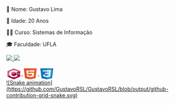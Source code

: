 <p>🧑 Nome: Gustavo Lima <p>
<p>🎂 Idade: 20 Anos <p>
<p>👨‍💻 Curso: Sistemas de Informação <p>
<p>🎓 Faculdade: UFLA <p>

<div>
  <a href="https://github.com/GustavoRSL">
  <img height="180em" src="https://github-readme-stats.vercel.app/api?username=GustavoRSL&show_icons=true&theme=radical&include_all_commits=true&count_private=true"/>
  <img height="180em" src="https://github-readme-stats.vercel.app/api/top-langs/?username=GustavoRSL&layout=compact&langs_count=7&theme=radical"/>
</div>
<div style="display: inline_block"><br>
  <img align="center" alt="C++" height="30" width="40" src="https://raw.githubusercontent.com/devicons/devicon/master/icons/cplusplus/cplusplus-original.svg">
  <img align="center" alt="HTML5" height="30" width="40" src="https://raw.githubusercontent.com/devicons/devicon/master/icons/html5/html5-original.svg">
  <img align="center" alt="CSS3" height="30" width="40" src="https://raw.githubusercontent.com/devicons/devicon/master/icons/css3/css3-original.svg">
</div>
<div>
 ![Snake animation](https://github.com/GustavoRSL/GustavoRSL/blob/output/github-contribution-grid-snake.svg)
</div>
